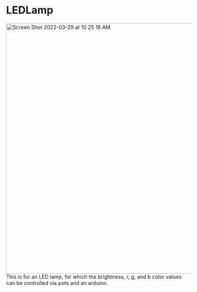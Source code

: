 # LEDLamp
<img width="683" alt="Screen Shot 2022-03-29 at 10 25 18 AM" src="https://github.com/user-attachments/assets/876c9514-574b-4e36-9cf5-ab07419b94f2">
This is for an LED lamp, for which the brightness, r, g, and b color values can be controlled via pots and an arduino.
